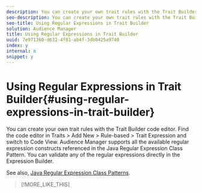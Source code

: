 ```yaml
---
description: You can create your own trait rules with the Trait Builder code editor. Find the code editor in Traits > Add New > Rule-based > Trait Expression and switch to Code View. Audience Manager supports all the available regular expression constructs referenced in the Java Regular Expression Class Pattern. You can validate any of the regular expressions directly in the Expression Builder.
seo-description: You can create your own trait rules with the Trait Builder code editor. Find the code editor in Traits > Add New > Rule-based > Trait Expression and switch to Code View. Audience Manager supports all the available regular expression constructs referenced in the Java Regular Expression Class Pattern. You can validate any of the regular expressions directly in the Expression Builder.
seo-title: Using Regular Expressions in Trait Builder
solution: Audience Manager
title: Using Regular Expressions in Trait Builder
uuid: 7e971360-d632-4f81-ab4f-3db0425a9740
index: y
internal: n
snippet: y
---
```


# Using Regular Expressions in Trait Builder{#using-regular-expressions-in-trait-builder}

You can create your own trait rules with the Trait Builder code editor. Find the code editor in Traits > Add New > Rule-based > Trait Expression and switch to Code View. Audience Manager supports all the available regular expression constructs referenced in the Java Regular Expression Class Pattern. You can validate any of the regular expressions directly in the Expression Builder.

See also, [Java Regular Expression Class Patterns](https://docs.oracle.com/javase/7/docs/api/java/util/regex/Pattern.html). 

>[!MORE_LIKE_THIS]
>

